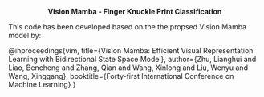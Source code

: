 <p align="center"><strong>Vision Mamba - Finger Knuckle Print Classification</strong></p>

This code has been developed based on the the propsed Vision Mamba model by:

@inproceedings{vim,
  title={Vision Mamba: Efficient Visual Representation Learning with Bidirectional State Space Model},
  author={Zhu, Lianghui and Liao, Bencheng and Zhang, Qian and Wang, Xinlong and Liu, Wenyu and Wang, Xinggang},
  booktitle={Forty-first International Conference on Machine Learning}
}
